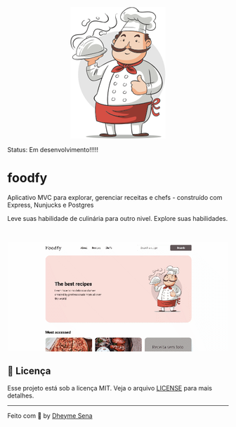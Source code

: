 <p align="center">
    <img src=".github/logo-chef.png">
</p>

Status: Em desenvolvimento!!!!!

# foodfy
Aplicativo MVC para explorar, gerenciar receitas e chefs - construído com Express, Nunjucks e Postgres

Leve suas habilidade de culinária para outro nivel. Explore suas habilidades.

<br />
<p align="center"><img src=".github/home.gif"></p>

## :memo: Licença

Esse projeto está sob a licença MIT. Veja o arquivo [LICENSE](/LICENSE) para mais detalhes.

---

Feito com :purple_heart: by [Dheyme Sena](https://www.linkedin.com/in/dheyme-sena/)

